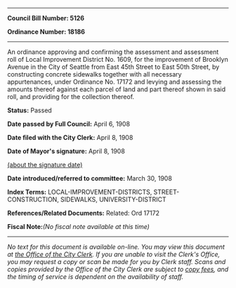 

********

**Council Bill Number: 5126**
   
**Ordinance Number: 18186**
********

 An ordinance approving and confirming the assessment and assessment roll of Local Improvement District No. 1609, for the improvement of Brooklyn Avenue in the City of Seattle from East 45th Street to East 50th Street, by constructing concrete sidewalks together with all necessary appurtenances, under Ordinance No. 17172 and levying and assessing the amounts thereof against each parcel of land and part thereof shown in said roll, and providing for the collection thereof.

**Status:** Passed
   
**Date passed by Full Council:** April 6, 1908
   
**Date filed with the City Clerk:** April 8, 1908
   
**Date of Mayor's signature:** April 8, 1908
   
[(about the signature date)](/~public/approvaldate.htm)
   
   
   
**Date introduced/referred to committee:** March 30, 1908
   
   
**Index Terms:** LOCAL-IMPROVEMENT-DISTRICTS, STREET-CONSTRUCTION, SIDEWALKS, UNIVERSITY-DISTRICT

**References/Related Documents:** Related: Ord 17172

**Fiscal Note:**_(No fiscal note available at this time)_
********

_No text for this document is available on-line. You may view this document at [the Office of the City Clerk](http://www.seattle.gov/leg/clerk/contactUs.htm). If you are unable to visit the Clerk's Office, you may request a copy or scan be made for you by Clerk staff. Scans and copies provided by the Office of the City Clerk are subject to [copy fees](http://clerk.seattle.gov/~public/clerkfees.htm), and the timing of service is dependent on the availability of staff._

